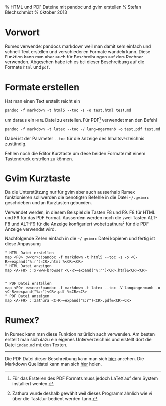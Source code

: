 % HTML und PDF Dateine mit pandoc und gvim erstellen
% Stefan Blechschmidt
% Oktober 2013




Vorwort
=======

Rumex verwendet pandocs markdown weil man damit sehr einfach und schnell Text erstellen 
und verschiedenen Formate wandeln kann.
Diese Funktion kann man aber auch für Beschreibungen auf dem Rechner verwenden.
Abgesehen habe ich es bei dieser Beschreibung auf die Formate `html` 
und `pdf`.




Formate erstellen
=================

Hat man einen Text erstellt reicht ein

	pandoc -f markdown -t html5 --toc -s -o test.html test.md

um daraus ein `HTML` Datei zu erstellen.
Für PDF[^pdf] verwendet man den  Befehl

	pandoc -f markdown -t latex --toc -V lang=ngermanb -o test.pdf test.md

Dabei ist der Parameter `--toc` für die Anzeige des Inhaltsverzeichnis zuständig.

[^pdf]: Für das Erstellen des PDF Formats muss jedoch LaTeX 
auf dem System installiert werden.

Fehlen noch die Editor Kurztaste um diese beiden Formate mit einem 
Tastendruck erstellen zu können.




Gvim Kurztaste
==============

Da die Unterstützung nur für gvim aber auch ausserhalb
Rumex funktionieren soll werden die benötigten 
Befehle in die Datei `~/.gvimrc` geschrieben und an Kurztasten
gebunden.

Verwendet werden, in diesem Beispiel die Tasten F8 und F9.
F8 für HTML und F9 für das PDF Format.
Ausserdem werden noch die zwei Tasten ALT-F8 und ALT-F9 für die Anzeige 
konfiguriert wobei zathura[^zathura] für die PDF Anzeige verwendet wird.

[^zathura]: Zathura wurde deshalb gewählt weil dieses Programm ähnlich wie vi
über die Tastatur bedient werden kann.

Nachfolgende Zeilen einfach in die `~/.gvimrc` Datei kopieren
und fertig ist diese Anpassung.

~~~
" HTML Datei erstellen
map <F8> :w<cr>:!pandoc -f markdown -t html5 --toc -s -o <C-R>=expand("%:r")<CR>.html %<CR><CR>
" HTML Datei anzeigen
map <A-F8> :!x-www-browser <C-R>=expand("%:r")<CR>.html&<CR><CR>


" PDF Datei erstellen
map <F9> :w<cr>:!pandoc -f markdown -t latex --toc -V lang=ngermanb -o <C-R>=expand("%:r")<CR>.pdf %<CR><CR>
" PDF Datei anzeigen
map <A-F9> :!zathura <C-R>=expand("%:r")<CR>.pdf&<CR><CR>
~~~




Rumex?
======

In Rumex kann man diese Funktion natürlich auch verwenden.
Am besten erstellt man sich dazu ein eigenes Unterverzeichnis und
erstellt dort die Datei `index.md` mit den Texten.




----

Die PDF Datei dieser Beschreibung kann man sich [hier](index.pdf) ansehen.
Die Markdown Quelldatei kann man sich [hier](index.md) holen.







